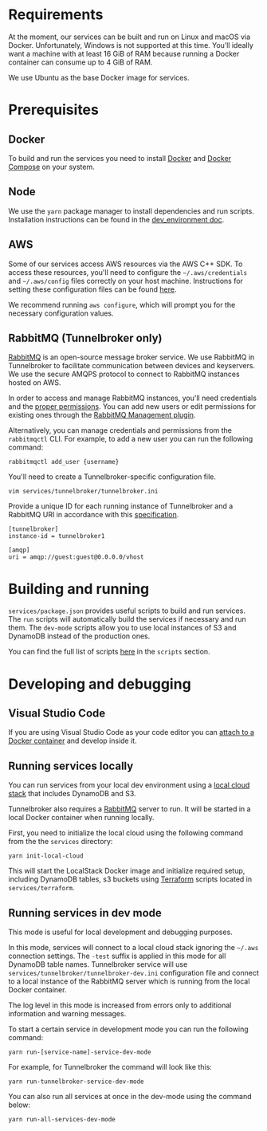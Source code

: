 # Requirements

At the moment, our services can be built and run on Linux and macOS via Docker. Unfortunately, Windows is not supported at this time. You’ll ideally want a machine with at least 16 GiB of RAM because running a Docker container can consume up to 4 GiB of RAM.

We use Ubuntu as the base Docker image for services.

# Prerequisites

## Docker

To build and run the services you need to install [Docker](https://docs.docker.com/desktop/) and [Docker Compose](https://docs.docker.com/compose/install) on your system.

## Node

We use the `yarn` package manager to install dependencies and run scripts. Installation instructions can be found in the [dev_environment doc](https://github.com/CommE2E/comm/blob/master/docs/dev_environment.md#node).

## AWS

Some of our services access AWS resources via the AWS C++ SDK. To access these resources, you'll need to configure the `~/.aws/credentials` and `~/.aws/config` files correctly on your host machine. Instructions for setting these configuration files can be found [here](https://docs.aws.amazon.com/cli/latest/userguide/cli-configure-files.html).

We recommend running `aws configure`, which will prompt you for the necessary configuration values.

## RabbitMQ (Tunnelbroker only)

[RabbitMQ](https://www.rabbitmq.com/) is an open-source message broker service. We use RabbitMQ in Tunnelbroker to facilitate communication between devices and keyservers. We use the secure AMQPS protocol to connect to RabbitMQ instances hosted on AWS.

In order to access and manage RabbitMQ instances, you'll need credentials and the [proper permissions](https://www.rabbitmq.com/access-control.html). You can add new users or edit permissions for existing ones through the [RabbitMQ Management plugin](https://www.rabbitmq.com/management.html).

Alternatively, you can manage credentials and permissions from the `rabbitmqctl` CLI. For example, to add a new user you can run the following command:

```
rabbitmqctl add_user {username}
```

You'll need to create a Tunnelbroker-specific configuration file.

```
vim services/tunnelbroker/tunnelbroker.ini
```

Provide a unique ID for each running instance of Tunnelbroker and a RabbitMQ URI in accordance with this [specification](https://www.rabbitmq.com/uri-spec.html).

```
[tunnelbroker]
instance-id = tunnelbroker1

[amqp]
uri = amqp://guest:guest@0.0.0.0/vhost
```

# Building and running

`services/package.json` provides useful scripts to build and run services. The `run` scripts will automatically build the services if necessary and run them. The `dev-mode` scripts allow you to use local instances of S3 and DynamoDB instead of the production ones.

You can find the full list of scripts [here](https://github.com/CommE2E/comm/blob/master/services/package.json) in the `scripts` section.

# Developing and debugging

## Visual Studio Code

If you are using Visual Studio Code as your code editor you can [attach to a Docker container](https://code.visualstudio.com/docs/remote/attach-container) and develop inside it.

## Running services locally

You can run services from your local dev environment using a [local cloud stack](https://localstack.cloud/) that includes DynamoDB and S3.

Tunnelbroker also requires a [RabbitMQ](https://www.rabbitmq.com/) server to run. It will be started in a local Docker container when running locally.

First, you need to initialize the local cloud using the following command from the the `services` directory:

```
yarn init-local-cloud
```

This will start the LocalStack Docker image and initialize required setup, including DynamoDB tables, s3 buckets using [Terraform](https://www.terraform.io/) scripts located in `services/terraform`.

## Running services in dev mode

This mode is useful for local development and debugging purposes.

In this mode, services will connect to a local cloud stack ignoring the `~/.aws` connection settings. The `-test` suffix is applied in this mode for all DynamoDB table names. Tunnelbroker service will use `services/tunnelbroker/tunnelbroker-dev.ini` configuration file and connect to a local instance of the RabbitMQ server which is running from the local Docker container.

The log level in this mode is increased from errors only to additional information and warning messages.

To start a certain service in development mode you can run the following command:

```
yarn run-[service-name]-service-dev-mode
```

For example, for Tunnelbroker the command will look like this: 

```
yarn run-tunnelbroker-service-dev-mode
```

You can also run all services at once in the dev-mode using the command below: 

```
yarn run-all-services-dev-mode
```
